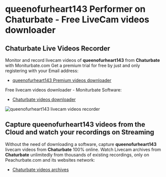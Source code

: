 # queenofurheart143 Performer on Chaturbate - Free LiveCam videos downloader

## Chaturbate Live Videos Recorder

Monitor and record livecam videos of **queenofurheart143** from **Chaturbate** with Moniturbate.com
Get a premium trial for free by just and only registering with your Email address:
* [queenofurheart143 Premium videos downloader](https://moniturbate.com/request-demo-licence-key.html)

Free livecam videos downloader - Moniturbate Software:
* [Chaturbate videos downloader](https://moniturbate.com/moniturbate-download-software.html)

![queenofurheart143 livecam videos recorder](https://peachurnet.com/templates/moniturbate-software.png)


## Capture queenofurheart143 videos from the Cloud and watch your recordings on Streaming

Without the need of downloading a software, capture **queenofurheart143** livecam videos from **Chaturbate** 100% online.
Watch Livecam archives from **Chaturbate** unlimitedly from thousands of existing recordings, only on Peachurbate.com and its websites network:
* [Chaturbate videos archives](https://peachurnet.com/)